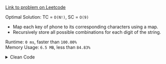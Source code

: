 [Link to problem on Leetcode](https://leetcode.com/problems/letter-combinations-of-a-phone-number/)


Optimal Solution: TC = `O(N!)`, SC = `O(9)`

* Map each key of phone to its corresponding characters using a map. <br>
* Recursively store all possible combinations for each digit of the string. <br>


Runtime: `0 ms`, faster than `100.00%`<br>
Memory Usage: `6.5 MB`, less than `84.83%`<br>

<details><summary>Clean Code</summary>

![](https://github.com/archishmanghos/code-images/blob/master/Leetcode/17.png)

</details>